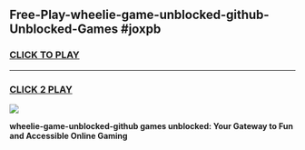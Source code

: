 
## Free-Play-wheelie-game-unblocked-github-Unblocked-Games #joxpb
<h3>
<a href="https://news.freeplayer.one?title=wheelie-game-unblocked-github&ref=8M">CLICK TO PLAY</a></h3>
<hr>

<h3>
<a href="https://news.freeplayer.one?title=wheelie-game-unblocked-github&ref=8M">CLICK 2 PLAY</a>
  
</h3>

<a href="https://news.freeplayer.one?title=wheelie-game-unblocked-github&ref=8M"><img src="https://clearcache.store/games.png"></a>


**wheelie-game-unblocked-github games unblocked: Your Gateway to Fun and Accessible Online Gaming**
